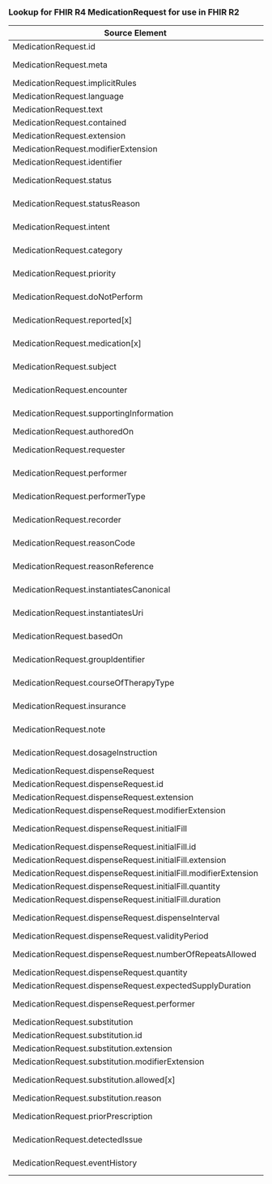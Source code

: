 ### Lookup for FHIR R4 MedicationRequest for use in FHIR R2

| Source Element | Usage | Target |
| -------------- | ----- | ------ |
| MedicationRequest.id | UseElementRenamed | MedicationOrder.id |
| MedicationRequest.meta | UseExtension | http://hl7.org/fhir/4.0/StructureDefinition/extension-MedicationRequest.meta |
| MedicationRequest.implicitRules | UseElementRenamed | MedicationOrder.implicitRules |
| MedicationRequest.language | UseElementRenamed | MedicationOrder.language |
| MedicationRequest.text | UseElementRenamed | MedicationOrder.text |
| MedicationRequest.contained | UseElementRenamed | MedicationOrder.contained |
| MedicationRequest.extension | UseElementRenamed | MedicationOrder.extension |
| MedicationRequest.modifierExtension | UseElementRenamed | MedicationOrder.modifierExtension |
| MedicationRequest.identifier | UseElementRenamed | MedicationOrder.identifier |
| MedicationRequest.status | UseExtension | http://hl7.org/fhir/4.0/StructureDefinition/extension-MedicationRequest.status |
| MedicationRequest.statusReason | UseExtension | http://hl7.org/fhir/4.0/StructureDefinition/extension-MedicationRequest.statusReason |
| MedicationRequest.intent | UseExtension | http://hl7.org/fhir/4.0/StructureDefinition/extension-MedicationRequest.intent |
| MedicationRequest.category | UseExtension | http://hl7.org/fhir/4.0/StructureDefinition/extension-MedicationRequest.category |
| MedicationRequest.priority | UseExtension | http://hl7.org/fhir/4.0/StructureDefinition/extension-MedicationRequest.priority |
| MedicationRequest.doNotPerform | UseExtension | http://hl7.org/fhir/4.0/StructureDefinition/extension-MedicationRequest.doNotPerform |
| MedicationRequest.reported[x] | UseExtension | http://hl7.org/fhir/4.0/StructureDefinition/extension-MedicationRequest.reported |
| MedicationRequest.medication[x] | UseExtension | http://hl7.org/fhir/4.0/StructureDefinition/extension-MedicationRequest.medication |
| MedicationRequest.subject | UseExtension | http://hl7.org/fhir/4.0/StructureDefinition/extension-MedicationRequest.subject |
| MedicationRequest.encounter | UseExtension | http://hl7.org/fhir/4.0/StructureDefinition/extension-MedicationRequest.encounter |
| MedicationRequest.supportingInformation | UseExtension | http://hl7.org/fhir/4.0/StructureDefinition/extension-MedicationRequest.supportingInformation |
| MedicationRequest.authoredOn | UseElementRenamed | MedicationOrder.dateWritten |
| MedicationRequest.requester | UseExtension | http://hl7.org/fhir/4.0/StructureDefinition/extension-MedicationRequest.requester |
| MedicationRequest.performer | UseExtension | http://hl7.org/fhir/4.0/StructureDefinition/extension-MedicationRequest.performer |
| MedicationRequest.performerType | UseExtension | http://hl7.org/fhir/4.0/StructureDefinition/extension-MedicationRequest.performerType |
| MedicationRequest.recorder | UseExtension | http://hl7.org/fhir/4.0/StructureDefinition/extension-MedicationRequest.recorder |
| MedicationRequest.reasonCode | UseExtension | http://hl7.org/fhir/4.0/StructureDefinition/extension-MedicationRequest.reasonCode |
| MedicationRequest.reasonReference | UseExtension | http://hl7.org/fhir/4.0/StructureDefinition/extension-MedicationRequest.reasonReference |
| MedicationRequest.instantiatesCanonical | UseExtension | http://hl7.org/fhir/4.0/StructureDefinition/extension-MedicationRequest.instantiatesCanonical |
| MedicationRequest.instantiatesUri | UseExtension | http://hl7.org/fhir/4.0/StructureDefinition/extension-MedicationRequest.instantiatesUri |
| MedicationRequest.basedOn | UseExtension | http://hl7.org/fhir/4.0/StructureDefinition/extension-MedicationRequest.basedOn |
| MedicationRequest.groupIdentifier | UseExtension | http://hl7.org/fhir/4.0/StructureDefinition/extension-MedicationRequest.groupIdentifier |
| MedicationRequest.courseOfTherapyType | UseExtension | http://hl7.org/fhir/4.0/StructureDefinition/extension-MedicationRequest.courseOfTherapyType |
| MedicationRequest.insurance | UseExtension | http://hl7.org/fhir/4.0/StructureDefinition/extension-MedicationRequest.insurance |
| MedicationRequest.note | UseExtension | http://hl7.org/fhir/4.0/StructureDefinition/extension-MedicationRequest.note |
| MedicationRequest.dosageInstruction | UseExtension | http://hl7.org/fhir/4.0/StructureDefinition/extension-MedicationRequest.dosageInstruction |
| MedicationRequest.dispenseRequest | UseElementRenamed | MedicationOrder.dispenseRequest |
| MedicationRequest.dispenseRequest.id | UseElementRenamed | MedicationOrder.dispenseRequest.id |
| MedicationRequest.dispenseRequest.extension | UseElementRenamed | MedicationOrder.dispenseRequest.extension |
| MedicationRequest.dispenseRequest.modifierExtension | UseElementRenamed | MedicationOrder.dispenseRequest.modifierExtension |
| MedicationRequest.dispenseRequest.initialFill | UseExtension | http://hl7.org/fhir/4.0/StructureDefinition/extension-MedicationRequest.dispenseRequest.initialFill |
| MedicationRequest.dispenseRequest.initialFill.id | UseExtensionFromAncestor | - |
| MedicationRequest.dispenseRequest.initialFill.extension | UseExtensionFromAncestor | - |
| MedicationRequest.dispenseRequest.initialFill.modifierExtension | UseExtensionFromAncestor | - |
| MedicationRequest.dispenseRequest.initialFill.quantity | UseExtensionFromAncestor | - |
| MedicationRequest.dispenseRequest.initialFill.duration | UseExtensionFromAncestor | - |
| MedicationRequest.dispenseRequest.dispenseInterval | UseExtension | http://hl7.org/fhir/4.0/StructureDefinition/extension-MedicationRequest.dispenseRequest.dispenseInterval |
| MedicationRequest.dispenseRequest.validityPeriod | UseElementRenamed | MedicationOrder.dispenseRequest.validityPeriod |
| MedicationRequest.dispenseRequest.numberOfRepeatsAllowed | UseExtension | http://hl7.org/fhir/4.0/StructureDefinition/extension-MedicationRequest.dispenseRequest.numberOfRepeatsAllowed |
| MedicationRequest.dispenseRequest.quantity | UseElementRenamed | MedicationOrder.dispenseRequest.quantity |
| MedicationRequest.dispenseRequest.expectedSupplyDuration | UseElementRenamed | MedicationOrder.dispenseRequest.expectedSupplyDuration |
| MedicationRequest.dispenseRequest.performer | UseExtension | http://hl7.org/fhir/4.0/StructureDefinition/extension-MedicationRequest.dispenseRequest.performer |
| MedicationRequest.substitution | UseElementRenamed | MedicationOrder.substitution |
| MedicationRequest.substitution.id | UseElementRenamed | MedicationOrder.substitution.id |
| MedicationRequest.substitution.extension | UseElementRenamed | MedicationOrder.substitution.extension |
| MedicationRequest.substitution.modifierExtension | UseElementRenamed | MedicationOrder.substitution.modifierExtension |
| MedicationRequest.substitution.allowed[x] | UseExtension | http://hl7.org/fhir/4.0/StructureDefinition/extension-MedicationRequest.substitution.allowed |
| MedicationRequest.substitution.reason | UseElementRenamed | MedicationOrder.substitution.reason |
| MedicationRequest.priorPrescription | UseExtension | http://hl7.org/fhir/4.0/StructureDefinition/extension-MedicationRequest.priorPrescription |
| MedicationRequest.detectedIssue | UseExtension | http://hl7.org/fhir/4.0/StructureDefinition/extension-MedicationRequest.detectedIssue |
| MedicationRequest.eventHistory | UseExtension | http://hl7.org/fhir/4.0/StructureDefinition/extension-MedicationRequest.eventHistory |
